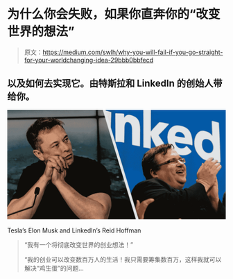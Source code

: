 # 为什么你会失败，如果你直奔你的“改变世界的想法”

> 原文：<https://medium.com/swlh/why-you-will-fail-if-you-go-straight-for-your-worldchanging-idea-29bbb0bbfecd>

## 以及如何去实现它。由特斯拉和 LinkedIn 的创始人带给你。

![](img/59755e617641a082986521ae347ec984.png)

Tesla’s Elon Musk and LinkedIn’s Reid Hoffman

> “我有一个将彻底改变世界的创业想法！”
> 
> “我的创业可以改变数百万人的生活！我只需要筹集数百万，这样我就可以解决“鸡生蛋”的问题…